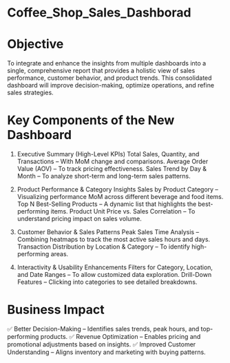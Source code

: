 # Coffee_Shop_Sales_Dashborad

# Objective
To integrate and enhance the insights from multiple dashboards into a single, comprehensive report that provides a holistic view of sales performance, customer behavior, and product trends. 
This consolidated dashboard will improve decision-making, optimize operations, and refine sales strategies.

# Key Components of the New Dashboard

1. Executive Summary (High-Level KPIs)
Total Sales, Quantity, and Transactions – With MoM change and comparisons.
Average Order Value (AOV) – To track pricing effectiveness.
Sales Trend by Day & Month – To analyze short-term and long-term sales patterns.

2. Product Performance & Category Insights
Sales by Product Category – Visualizing performance MoM across different beverage and food items.
Top N Best-Selling Products – A dynamic list that highlights the best-performing items.
Product Unit Price vs. Sales Correlation – To understand pricing impact on sales volume.

3. Customer Behavior & Sales Patterns
Peak Sales Time Analysis – Combining heatmaps to track the most active sales hours and days.
Transaction Distribution by Location & Category – To identify high-performing areas.

4. Interactivity & Usability Enhancements
Filters for Category, Location, and Date Ranges – To allow customized data exploration.
Drill-Down Features – Clicking into categories to see detailed breakdowns.


# Business Impact
✅ Better Decision-Making – Identifies sales trends, peak hours, and top-performing products.
✅ Revenue Optimization – Enables pricing and promotional adjustments based on insights.
✅ Improved Customer Understanding – Aligns inventory and marketing with buying patterns.
